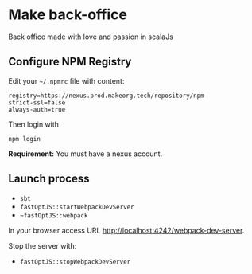 Make back-office
================

Back office made with love and passion in scalaJs

Configure NPM Registry
----------------------

Edit your `~/.npmrc` file with content:

```
registry=https://nexus.prod.makeorg.tech/repository/npm
strict-ssl=false
always-auth=true
```

Then login with

```
npm login
```

**Requirement:** You must have a nexus account.

Launch process
--------------
- `sbt`
- `fastOptJS::startWebpackDevServer`
- `~fastOptJS::webpack`

In your browser access URL
[http://localhost:4242/webpack-dev-server](http://localhost:4242/webpack-dev-server).

Stop the server with:

- `fastOptJS::stopWebpackDevServer`